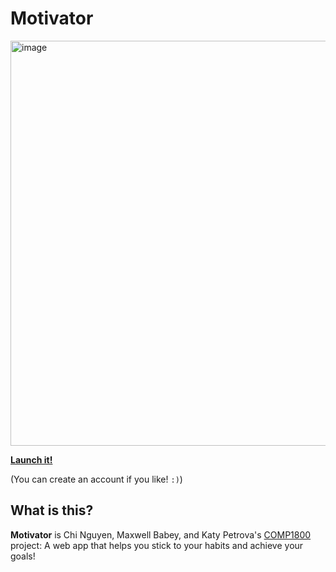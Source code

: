 # Motivator

<img width="648" alt="image" src="https://user-images.githubusercontent.com/13428215/165882051-8abcc89a-8d8a-4e5f-a84d-e5ab2407566c.png">

[**Launch it!**](https://motivator-984e6.web.app/profile.html)

(You can create an account if you like! `:)`)

## What is this?

**Motivator** is Chi Nguyen, Maxwell Babey, and Katy Petrova's [COMP1800](https://www.bcit.ca/outlines/20213046873/) project: A web app that helps you stick to your habits and achieve your goals!

